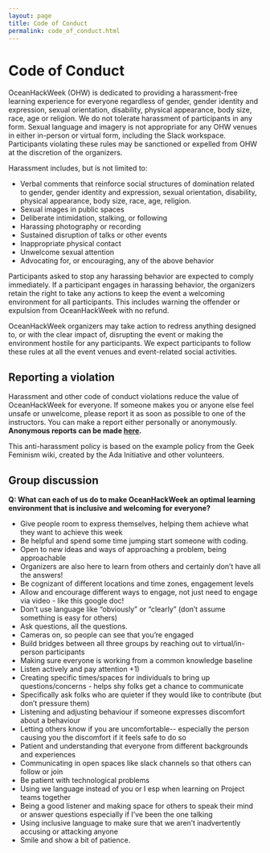```yaml
---
layout: page
title: Code of Conduct
permalink: code_of_conduct.html
---
```



# Code of Conduct

OceanHackWeek (OHW) is dedicated to providing a harassment-free learning experience for everyone regardless of gender, gender identity and expression, sexual orientation, disability, physical appearance, body size, race, age or religion. We do not tolerate harassment of participants in any form. Sexual language and imagery is not appropriate for any OHW venues in either in-person or virtual form, including the Slack workspace. Participants violating these rules may be sanctioned or expelled from OHW at the discretion of the organizers.

Harassment includes, but is not limited to:

* Verbal comments that reinforce social structures of domination related to gender, gender identity and expression, sexual orientation, disability, physical appearance, body size, race, age, religion.
* Sexual images in public spaces
* Deliberate intimidation, stalking, or following
* Harassing photography or recording
* Sustained disruption of talks or other events
* Inappropriate physical contact
* Unwelcome sexual attention
* Advocating for, or encouraging, any of the above behavior

Participants asked to stop any harassing behavior are expected to comply immediately. If a participant engages in harassing behavior, the organizers retain the right to take any actions to keep the event a welcoming environment for all participants. This includes warning the offender or expulsion from OceanHackWeek with no refund.

OceanHackWeek organizers may take action to redress anything designed to, or with the clear impact of, disrupting the event or making the environment hostile for any participants. We expect participants to follow these rules at all the event venues and event-related social activities.


## Reporting a violation
Harassment and other code of conduct violations reduce the value of OceanHackWeek for everyone. If someone makes you or anyone else feel unsafe or unwelcome, please report it as soon as possible to one of the instructors. You can make a report either personally or anonymously. **Anonymous reports can be made [here](https://oceanhackweek.wufoo.com/forms/zep2ybt1swlulc/).**

This anti-harassment policy is based on the example policy from the Geek Feminism wiki, created by the Ada Initiative and other volunteers.


## Group discussion
**Q: What can each of us do to make OceanHackWeek an optimal learning environment that is inclusive and welcoming for everyone?**

- Give people room to express themselves, helping them achieve what they want to achieve this week
- Be helpful and spend some time jumping start someone with coding. 
- Open to new ideas and ways of approaching a problem, being approachable
- Organizers are also here to learn from others and certainly don’t have all the answers!
- Be cognizant of different locations and time zones, engagement levels
- Allow and encourage different ways to engage, not just need to engage via video - like this google doc!
- Don’t use language like “obviously” or “clearly” (don’t assume something is easy for others)
- Ask questions, all the questions. 
- Cameras on, so people can see that you’re engaged
- Build bridges between all three groups by reaching out to virtual/in-person participants
- Making sure everyone is working from a common knowledge baseline
- Listen actively and pay attention +1)
- Creating specific times/spaces for individuals to bring up questions/concerns - helps shy folks get a chance to communicate
- Specifically ask folks who are quieter if they would like to contribute (but don’t pressure them)
- Listening and adjusting behaviour if someone expresses discomfort about a behaviour
- Letting others know if you are uncomfortable-- especially the person causing you the discomfort if it feels safe to do so
- Patient and understanding that everyone from different backgrounds and experiences
- Communicating in open spaces like slack channels so that others can follow or join
- Be patient with technological problems
- Using we language instead of you or I esp when learning on Project teams together
- Being a good listener and making space for others to speak their mind or answer questions especially if I’ve been the one talking
- Using inclusive language to make sure that we aren’t inadvertently accusing or attacking anyone
- Smile and show a bit of patience. 


<!-- OHW20 discussion outcome
- Be respectful to others’ views; whether it’s technical question or scientific hypothesis
- Be inclusive regardless of technical expertise and career stage (emphasize the growth mindset)
- Acknowledge contributions
- Avoid irony and bad jokes
- “Silent Capture”: a google doc for people who feel uncomfortable speaking, so that ideas get captured
- Try to avoid a small number of people dominating the conversation
- Moderator in small groups
- Encourage quiet group members their opinion - give space for different styles of communication.
- Ask rather than assume
- Be aware of the time zones of your coworkers
- Be mindful of how your verbal communication might be received without body language (yay virtual!)
- Recognize we have different working environments right now (kids, partners sharing the internet, other pandemic/work - from home challenges)
- Be aware that face-to-face interaction may not translate perfectly when we message each other Slack. 
- Don’t force others to turn on a microphone or webcam. There may be circumstances you are not aware of.
- Get to know each other 
- Make sure people are on the same page and none is completely lost
- Try to be gentle -->


<!-- OHW19 discussion outcome
* If you see something, say something (wrt code of conduct) -- everyone can take responsibility for supporting participants
* Push your comfort zone, ask questions from many, reach out to the room
* Stay positive
* Creating space where everyone feels comfortable asking questions
* Don’t dismiss ideas you may not fully understand;  issues are challenges
* Respect our diverse backgrounds (language, technical skills, science background; career stage)
* Putting our best selves forward
* Be present
* Everyone feels comfortable contributing
* Be mindful of everyone’s background and constraints
* Work with the person, don’t just take over their keyboard
* Opportunity for anonymous comments (also use Slack)
* Empathize, put yourself in others’ shoes -->
